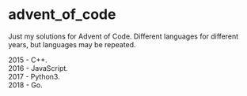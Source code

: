 # advent_of_code
Just my solutions for Advent of Code. Different languages ​​for different years, but languages ​​may be repeated.

2015 - C++.  
2016 - JavaScript.  
2017 - Python3.  
2018 - Go.  